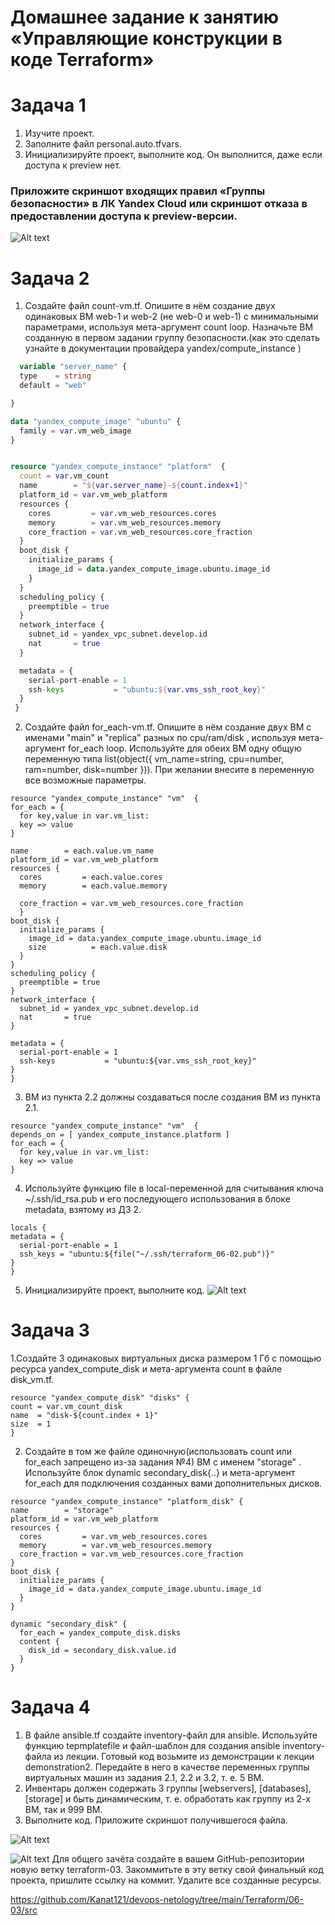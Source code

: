 # Домашнее задание к занятию «Управляющие конструкции в коде Terraform»

# Задача 1

1. Изучите проект.
2. Заполните файл personal.auto.tfvars.
3. Инициализируйте проект, выполните код. Он выполнится, даже если доступа к preview нет.

### Приложите скриншот входящих правил «Группы безопасности» в ЛК Yandex Cloud или скриншот отказа в предоставлении доступа к preview-версии.

![Alt text](image.png)

# Задача 2

1. Создайте файл count-vm.tf. Опишите в нём создание двух одинаковых ВМ web-1 и web-2 (не web-0 и web-1) с минимальными параметрами, используя мета-аргумент count loop. Назначьте ВМ созданную в первом задании группу безопасности.(как это сделать узнайте в документации провайдера yandex/compute_instance )

```tf
  variable "server_name" {
  type    = string
  default = "web"

}

data "yandex_compute_image" "ubuntu" {
  family = var.vm_web_image
}


resource "yandex_compute_instance" "platform"  {
  count = var.vm_count
  name        = "${var.server_name}-${count.index+1}"
  platform_id = var.vm_web_platform
  resources {
    cores         = var.vm_web_resources.cores
    memory        = var.vm_web_resources.memory
    core_fraction = var.vm_web_resources.core_fraction
  }
  boot_disk {
    initialize_params {
      image_id = data.yandex_compute_image.ubuntu.image_id
    }
  }
  scheduling_policy {
    preemptible = true
  }
  network_interface {
    subnet_id = yandex_vpc_subnet.develop.id
    nat       = true
  }

  metadata = {
    serial-port-enable = 1
    ssh-keys           = "ubuntu:${var.vms_ssh_root_key}"
  }
 }
```

2. Создайте файл for_each-vm.tf. Опишите в нём создание двух ВМ с именами "main" и "replica" разных по cpu/ram/disk , используя мета-аргумент for_each loop. Используйте для обеих ВМ одну общую переменную типа list(object({ vm_name=string, cpu=number, ram=number, disk=number })). При желании внесите в переменную все возможные параметры.

```
resource "yandex_compute_instance" "vm"  {
for_each = {
  for key,value in var.vm_list:
  key => value
}

name        = each.value.vm_name
platform_id = var.vm_web_platform
resources {
  cores         = each.value.cores
  memory        = each.value.memory

  core_fraction = var.vm_web_resources.core_fraction
  }
boot_disk {
  initialize_params {
    image_id = data.yandex_compute_image.ubuntu.image_id
    size          = each.value.disk
  }
}
scheduling_policy {
  preemptible = true
}
network_interface {
  subnet_id = yandex_vpc_subnet.develop.id
  nat       = true
}

metadata = {
  serial-port-enable = 1
  ssh-keys           = "ubuntu:${var.vms_ssh_root_key}"
}
}
```

3. ВМ из пункта 2.2 должны создаваться после создания ВМ из пункта 2.1.

```
resource "yandex_compute_instance" "vm"  {
depends_on = [ yandex_compute_instance.platform ]
for_each = {
  for key,value in var.vm_list:
  key => value
}
```

4. Используйте функцию file в local-переменной для считывания ключа ~/.ssh/id_rsa.pub и его последующего использования в блоке metadata, взятому из ДЗ 2.

```
locals {
metadata = {
  serial-port-enable = 1
  ssh_keys = "ubuntu:${file("~/.ssh/terraform_06-02.pub")}"
}
}
```

5. Инициализируйте проект, выполните код.
   ![Alt text](image-1.png)

# Задача 3

1.Создайте 3 одинаковых виртуальных диска размером 1 Гб с помощью ресурса yandex_compute_disk и мета-аргумента count в файле disk_vm.tf.

```
resource "yandex_compute_disk" "disks" {
count = var.vm_count_disk
name  = "disk-${count.index + 1}"
size  = 1
}
```

2. Создайте в том же файле одиночную(использовать count или for_each запрещено из-за задания №4) ВМ c именем "storage" . Используйте блок dynamic secondary_disk{..} и мета-аргумент for_each для подключения созданных вами дополнительных дисков.

```
resource "yandex_compute_instance" "platform_disk" {
name        = "storage"
platform_id = var.vm_web_platform
resources {
  cores         = var.vm_web_resources.cores
  memory        = var.vm_web_resources.memory
  core_fraction = var.vm_web_resources.core_fraction
}
boot_disk {
  initialize_params {
    image_id = data.yandex_compute_image.ubuntu.image_id
  }
}

dynamic "secondary_disk" {
  for_each = yandex_compute_disk.disks
  content {
    disk_id = secondary_disk.value.id
  }
}

```

# Задача 4

1. В файле ansible.tf создайте inventory-файл для ansible. Используйте функцию tepmplatefile и файл-шаблон для создания ansible inventory-файла из лекции. Готовый код возьмите из демонстрации к лекции demonstration2. Передайте в него в качестве переменных группы виртуальных машин из задания 2.1, 2.2 и 3.2, т. е. 5 ВМ.
2. Инвентарь должен содержать 3 группы [webservers], [databases], [storage] и быть динамическим, т. е. обработать как группу из 2-х ВМ, так и 999 ВМ.
3. Выполните код. Приложите скриншот получившегося файла.

![Alt text](image-2.png)

![Alt text](image-4.png)
Для общего зачёта создайте в вашем GitHub-репозитории новую ветку terraform-03. Закоммитьте в эту ветку свой финальный код проекта, пришлите ссылку на коммит.
Удалите все созданные ресурсы.

https://github.com/Kanat121/devops-netology/tree/main/Terraform/06-03/src
